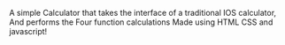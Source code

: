 A simple Calculator that takes the interface of a traditional IOS calculator, And performs the Four function calculations
Made using HTML CSS and javascript!

